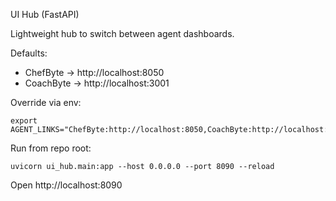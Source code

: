 UI Hub (FastAPI)

Lightweight hub to switch between agent dashboards.

Defaults:
- ChefByte → http://localhost:8050
- CoachByte → http://localhost:3001

Override via env:

```
export AGENT_LINKS="ChefByte:http://localhost:8050,CoachByte:http://localhost:3001"
```

Run from repo root:

```
uvicorn ui_hub.main:app --host 0.0.0.0 --port 8090 --reload
```

Open http://localhost:8090


